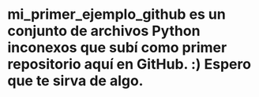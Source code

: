 # mi_primer_ejemplo_github es un conjunto de archivos Python inconexos que subí como primer repositorio aquí en GitHub. :) Espero que te sirva de algo.
